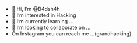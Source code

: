 - 👋 Hi, I’m @B4dsh4h
- 👀 I’m interested in Hacking
- 🌱 I’m currently learning ...
- 💞️ I’m looking to collaborate on ...
- On Instagram you can reach me ...(grandhacking)

<!---
B4dsh4h/B4dsh4h is a ✨ special ✨ repository because its `README.md` (this file) appears on your GitHub profile.
You can click the Preview link to take a look at your changes.
--->
